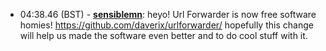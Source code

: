 * <a id="04:38.46">04:38.46 (BST)</a> - __[sensiblemn](https://github.com/sensiblemn)__: heyo! Url Forwarder is now free software homies! https://github.com/daverix/urlforwarder/ hopefully this change will help us made the software even better and to do cool stuff with it.
